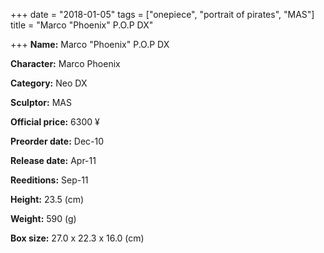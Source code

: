+++
date = "2018-01-05"
tags = ["onepiece", "portrait of pirates", "MAS"]
title = "Marco \"Phoenix\" P.O.P DX"

+++
**Name:** Marco &#34;Phoenix&#34; P.O.P DX

**Character:** Marco Phoenix

**Category:** Neo DX 

**Sculptor:** MAS

**Official price:** 6300 ¥

**Preorder date:** Dec-10

**Release date:** Apr-11

**Reeditions:** Sep-11

**Height:** 23.5 (cm)

**Weight:** 590 (g)

**Box size:** 27.0 x 22.3 x 16.0 (cm)




